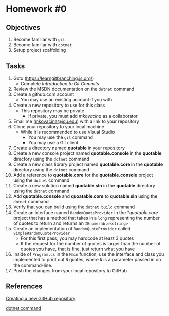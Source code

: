 # Homework #0

## Objectives
1. Become familiar with `git`
1. Become familiar with `dotnet`
1. Setup project scaffolding

## Tasks
1. Goto (https://learngitbranching.js.org/)
    * Complete *Introduction to Git Commits*
1. Review the MSDN documentation on the `dotnet` command
1. Create a github.com account
    * You may use an existing account if you with
1. Create a new repository to use for this class
    * This repository may be private
        * If private, you must add *mkovacina* as a collaborator
1. Email me (mkovacina@jcu.edu) with a link to your repository
1. Clone your repository to your local machine
    * While it is recommended to use Visual Studio
        * You may use the `git` command
        * You may use a Git client
1. Create a directory named **quotable** in your repository 
1. Create a new console project named **quotable.console** in  the **quotable** directory using the `dotnet` command
1. Create a new class library project named **quotable.core** in the **quotable** directory using the `dotnet` command
1. Add a reference to **quotable.core** for the **quotable.console** project using the `dotnet` command
1. Create a new solution named **quotable.sln** in the **quotable** directory using the `dotnet` command
1. Add **quotable.console** and **quoatable.core** to **quotable.sln** using the `dotnet` command
1. Verify that you can build using the `dotnet build` command
1. Create an interface named `RandomQuoteProvider` in the **quotable.core* project that has a method that takes in a `long` representing the number of quotes to return and returns an `IEnumerable<string>`
1. Create an implementation of `RandomQuoteProvider` called `SimpleRandomQuoteProvider`
    * For this first pass, you may hardcode at least 3 quotes
    * If the request for the number of quotes is larger than the number of quotes you have, that is fine, just return what you have
1. Inside of `Program.cs` in the `Main` function, use the interface and class you implemented to print out `N` quotes, where `N` is a parameter passed in on the command-line. 
1. Push the changes from your local repository to GitHub


## References
[Creating a new GitHub repository](https://help.github.com/en/articles/creating-a-new-repository)

[dotnet command](https://docs.microsoft.com/en-us/dotnet/core/tools/dotnet?tabs=netcore21)